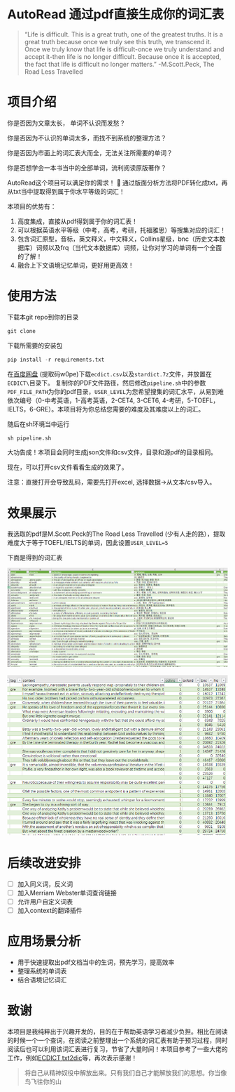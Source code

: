 # AutoRead 通过pdf直接生成你的词汇表

> “Life is difficult. This is a great truth, one of the greatest truths. It is a great truth because once we truly see this truth, we transcend it. Once we truly know that life is difficult-once we truly understand and accept it-then life is no longer difficult. Because once it is accepted, the fact that life is difficult no longer matters.” -M.Scott.Peck, The Road Less Travelled
> 

# 项目介绍

你是否因为文章太长， 单词不认识而发愁？

你是否因为不认识的单词太多，而找不到系统的整理方法？

你是否因为市面上的词汇表大而全，无法关注所需要的单词？

你是否想学会一本书当中的全部单词，流利阅读原版著作？

AutoRead这个项目可以满足你的需求！ 🥰 通过版面分析方法将PDF转化成txt，再从txt当中提取得到属于你水平等级的词汇！

本项目的优势有：

1. 高度集成，直接从pdf得到属于你的词汇表！
2. 可以根据英语水平等级（中考，高考，考研，托福雅思）等搜集对应的词汇！
3. 包含词汇原型，音标，英文释义，中文释义，Collins星级，bnc（历史文本数据库）词频以及frq（当代文本数据库）词频，让你对学习的单词有一个全面的了解！
4. 融合上下文语境记忆单词，更好用更高效！

# 使用方法

下载本git repo到你的目录

```python
git clone 
```

下载所需要的安装包

```python
pip install -r requirements.txt
```
在[百度网盘](https://pan.baidu.com/s/1NR3u67o_TXHN12Lfwj3O2g) (提取码w0pe)下载`ecdict.csv`以及`stardict.7z`文件，并放置在`ECDICT\`目录下。
复制你的PDF文件路径，然后修改`pipeline.sh`中的参数`PDF_FILE_PATH`为你的pdf目录，`USER_LEVEL`为您希望搜集的词汇水平，从易到难依次编号（0-中考英语，1-高考英语，2-CET4, 3-CET6, 4-考研，5-TOEFL，IELTS，6-GRE）。本项目将为你总结您需要的难度及其难度以上的词汇。

随后在sh环境当中运行

```python
sh pipeline.sh
```

大功告成！本项目会同时生成json文件和csv文件，目录和源pdf的目录相同。

现在，可以打开csv文件看看生成的效果了。

注意：直接打开会导致乱码，需要先打开excel, 选择数据→从文本/csv导入。

# 效果展示

我选取的pdf是M.Scott.Peck的The Road Less Travelled (少有人走的路），提取难度大于等于TOEFL/IELTS的单词，因此设置`USER_LEVEL=5`

下面是得到的词汇表

![单词](https://github.com/Skywalker-Harrison/AutoRead/blob/main/Image/2.png)

![上下文](https://github.com/Skywalker-Harrison/AutoRead/blob/main/Image/1.png)

# 后续改进安排

- [ ]  加入同义词，反义词
- [ ]  加入Merriam Webster单词查询链接
- [ ]  允许用户自定义词表
- [ ]  加入context的翻译插件

# 应用场景分析

- 用于快速提取出pdf文档当中的生词，预先学习，提高效率
- 整理系统的单词表
- 结合语境记忆词汇

# 致谢

本项目是我纯粹出于兴趣开发的，目的在于帮助英语学习者减少负担。相比在阅读的时候一个一个查词，在阅读之前整理出一个系统的词汇表有助于预习过程，同时阅读后也可以利用该词汇表进行复习，节省了大量时间！本项目参考了一些大佬的工作，例如[ECDICT](https://github.com/skywind3000/ECDICT),[txt2dic](https://github.com/cndaqiang/txt2dic)等，再次表示感谢！
>将自己从精神奴役中解放出来。只有我们自己才能解放我们的思想。你当像鸟飞往你的山
 
